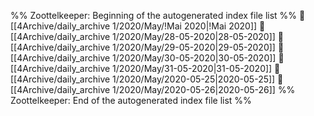 %% Zoottelkeeper: Beginning of the autogenerated index file list  %%
📄 [[4Archive/daily_archive 1/2020/May/!Mai 2020|!Mai 2020]]
📄 [[4Archive/daily_archive 1/2020/May/28-05-2020|28-05-2020]]
📄 [[4Archive/daily_archive 1/2020/May/29-05-2020|29-05-2020]]
📄 [[4Archive/daily_archive 1/2020/May/30-05-2020|30-05-2020]]
📄 [[4Archive/daily_archive 1/2020/May/31-05-2020|31-05-2020]]
📄 [[4Archive/daily_archive 1/2020/May/2020-05-25|2020-05-25]]
📄 [[4Archive/daily_archive 1/2020/May/2020-05-26|2020-05-26]]
%% Zoottelkeeper: End of the autogenerated index file list  %%
